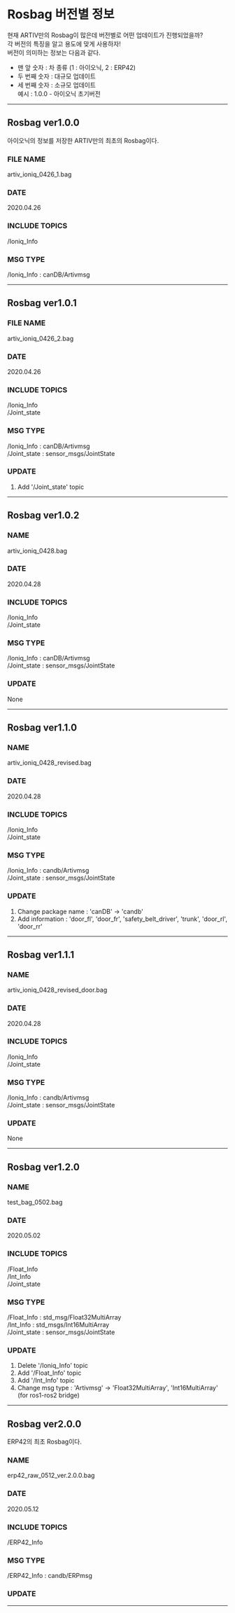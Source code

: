 # Rosbag 버전별 정보
현재 ARTIV만의 Rosbag이 많은데 버전별로 어떤 업데이트가 진행되었을까?    
각 버전의 특징을 알고 용도에 맞게 사용하자!    
버전이 의미하는 정보는 다음과 같다.
- 맨 앞 숫자 : 차 종류 (1 : 아이오닉, 2 : ERP42)
- 두 번째 숫자 : 대규모 업데이트
- 세 번째 숫자 : 소규모 업데이트    
예시 : 1.0.0 - 아이오닉 초기버전

---

## Rosbag ver1.0.0
아이오닉의 정보를 저장한 ARTIV만의 최초의 Rosbag이다.

### FILE NAME
artiv_ioniq_0426_1.bag

### DATE
2020.04.26

### INCLUDE TOPICS
/Ioniq_Info

### MSG TYPE
/Ioniq_Info : canDB/Artivmsg

---

## Rosbag ver1.0.1

### FILE NAME
artiv_ioniq_0426_2.bag

### DATE
2020.04.26

### INCLUDE TOPICS
/Ioniq_Info    
/Joint_state

### MSG TYPE
/Ioniq_Info : canDB/Artivmsg    
/Joint_state : sensor_msgs/JointState

### UPDATE
1. Add '/Joint_state' topic

---

## Rosbag ver1.0.2

### NAME
artiv_ioniq_0428.bag

### DATE
2020.04.28

### INCLUDE TOPICS
/Ioniq_Info    
/Joint_state

### MSG TYPE
/Ioniq_Info : canDB/Artivmsg    
/Joint_state : sensor_msgs/JointState

### UPDATE
None

---

## Rosbag ver1.1.0

### NAME
artiv_ioniq_0428_revised.bag

### DATE
2020.04.28

### INCLUDE TOPICS
/Ioniq_Info    
/Joint_state

### MSG TYPE
/Ioniq_Info : candb/Artivmsg    
/Joint_state : sensor_msgs/JointState

### UPDATE
1. Change package name : 'canDB' -> 'candb'
2. Add information : 'door_fl', 'door_fr', 'safety_belt_driver', 'trunk', 'door_rl', 'door_rr'

---

## Rosbag ver1.1.1

### NAME
artiv_ioniq_0428_revised_door.bag

### DATE
2020.04.28

### INCLUDE TOPICS
/Ioniq_Info    
/Joint_state

### MSG TYPE
/Ioniq_Info : candb/Artivmsg    
/Joint_state : sensor_msgs/JointState

### UPDATE
None

---

## Rosbag ver1.2.0

### NAME
test_bag_0502.bag

### DATE
2020.05.02

### INCLUDE TOPICS
/Float_Info    
/Int_Info    
/Joint_state

### MSG TYPE
/Float_Info : std_msg/Float32MultiArray    
/Int_Info : std_msgs/Int16MultiArray     
/Joint_state : sensor_msgs/JointState

### UPDATE
1. Delete '/Ioniq_Info' topic
2. Add '/Float_Info' topic
3. Add '/Int_Info' topic
4. Change msg type : 'Artivmsg' -> 'Float32MultiArray', 'Int16MultiArray' (for ros1-ros2 bridge)

---

## Rosbag ver2.0.0

ERP42의 최초 Rosbag이다.

### NAME
erp42_raw_0512_ver.2.0.0.bag

### DATE
2020.05.12

### INCLUDE TOPICS
/ERP42_Info

### MSG TYPE
/ERP42_Info : candb/ERPmsg

### UPDATE

---
